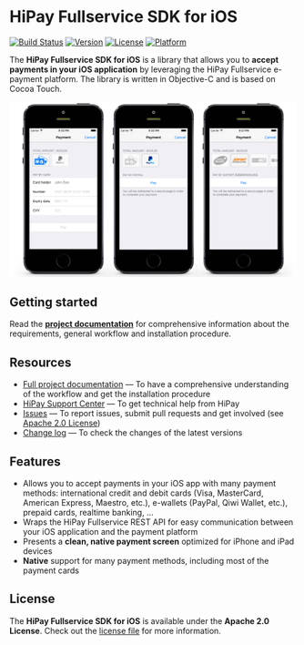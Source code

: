 # HiPay Fullservice SDK for iOS

[![Build Status](https://circleci.com/gh/hipay/hipay-fullservice-sdk-ios/tree/master.svg?style=shield)](https://circleci.com/gh/hipay/hipay-fullservice-sdk-ios/tree/master) [![Version](https://img.shields.io/cocoapods/v/HiPayFullservice.svg?style=flat)](http://cocoapods.org/pods/HiPayFullservice)
[![License](https://img.shields.io/cocoapods/l/HiPayFullservice.svg?style=flat)](http://cocoapods.org/pods/HiPayFullservice)
[![Platform](https://img.shields.io/cocoapods/p/HiPayFullservice.svg?style=flat)](http://cocoapods.org/pods/HiPayFullservice)

The **HiPay Fullservice SDK for iOS** is a library that allows you to **accept payments in your iOS application** by leveraging the HiPay Fullservice e-payment platform. The library is written in Objective-C and is based on Cocoa Touch.

![HiPay Fullservice SDK for iOS screenshot](screenshots.png)

## Getting started

Read the **[project documentation][doc-home]** for comprehensive information about the requirements, general workflow and installation procedure.

## Resources
- [Full project documentation][doc-home] — To have a comprehensive understanding of the workflow and get the installation procedure
- [HiPay Support Center][hipay-help] — To get technical help from HiPay
- [Issues][project-issues] — To report issues, submit pull requests and get involved (see [Apache 2.0 License][project-license])
- [Change log][project-changelog] — To check the changes of the latest versions

## Features

- Allows you to accept payments in your iOS app with many payment methods: international credit and debit cards (Visa, MasterCard, American Express, Maestro, etc.), e-wallets (PayPal, Qiwi Wallet, etc.), prepaid cards, realtime banking, …
- Wraps the HiPay Fullservice REST API for easy communication between your iOS application and the payment platform
- Presents a **clean, native payment screen** optimized for iPhone and iPad devices
- **Native** support for many payment methods, including most of the payment cards

## License

The **HiPay Fullservice SDK for iOS** is available under the **Apache 2.0 License**. Check out the [license file][project-license] for more information.

[doc-home]: https://github.com/hipay/hipay-fullservice-sdk-ios/wiki

[hipay-help]: http://help.hipay.com

[project-issues]: https://github.com/hipay/hipay-fullservice-sdk-ios/issues
[project-license]: https://github.com/hipay/hipay-fullservice-sdk-ios/blob/master/LICENSE.md
[project-changelog]: https://github.com/hipay/hipay-fullservice-sdk-ios/blob/master/CHANGELOG.md

